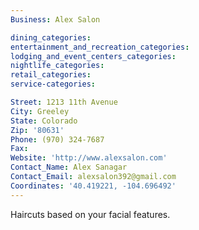 ```yaml
---
Business: Alex Salon

dining_categories:
entertainment_and_recreation_categories:
lodging_and_event_centers_categories:
nightlife_categories:
retail_categories:
service-categories:

Street: 1213 11th Avenue
City: Greeley
State: Colorado
Zip: '80631'
Phone: (970) 324-7687
Fax:
Website: 'http://www.alexsalon.com'
Contact_Name: Alex Sanagar
Contact_Email: alexsalon392@gmail.com
Coordinates: '40.419221, -104.696492'
---
```



Haircuts based on your facial features.